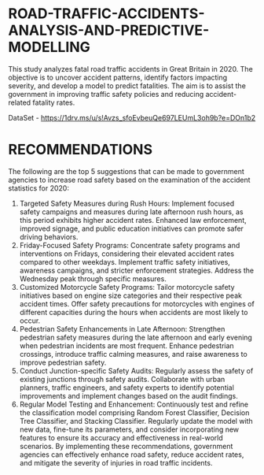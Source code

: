 # ROAD-TRAFFIC-ACCIDENTS-ANALYSIS-AND-PREDICTIVE-MODELLING
This study analyzes fatal road traffic accidents in Great Britain in 2020. The objective is to uncover accident patterns, identify factors impacting severity, and develop a model to predict fatalities. The aim is to assist the government in improving traffic safety policies and reducing accident-related fatality rates.

DataSet - https://1drv.ms/u/s!Avzs_sfoEvbeuQe697LEUmL3oh9b?e=DOn1b2

# RECOMMENDATIONS
The following are the top 5 suggestions that can be made to government agencies to increase
road safety based on the examination of the accident statistics for 2020:
1. Targeted Safety Measures during Rush Hours: Implement focused safety campaigns and
measures during late afternoon rush hours, as this period exhibits higher accident rates.
Enhanced law enforcement, improved signage, and public education initiatives can promote safer
driving behaviors.
2. Friday-Focused Safety Programs: Concentrate safety programs and interventions on Fridays,
considering their elevated accident rates compared to other weekdays. Implement traffic safety
initiatives, awareness campaigns, and stricter enforcement strategies. Address the Wednesday
peak through specific measures.
3. Customized Motorcycle Safety Programs: Tailor motorcycle safety initiatives based on engine
size categories and their respective peak accident times. Offer safety precautions for motorcycles
with engines of different capacities during the hours when accidents are most likely to occur.
4. Pedestrian Safety Enhancements in Late Afternoon: Strengthen pedestrian safety measures
during the late afternoon and early evening when pedestrian incidents are most frequent.
Enhance pedestrian crossings, introduce traffic calming measures, and raise awareness to
improve pedestrian safety.
5. Conduct Junction-specific Safety Audits: Regularly assess the safety of existing junctions
through safety audits. Collaborate with urban planners, traffic engineers, and safety experts to
identify potential improvements and implement changes based on the audit findings.
6. Regular Model Testing and Enhancement: Continuously test and refine the classification
model comprising Random Forest Classifier, Decision Tree Classifier, and Stacking Classifier.
Regularly update the model with new data, fine-tune its parameters, and consider incorporating
new features to ensure its accuracy and effectiveness in real-world scenarios.
By implementing these recommendations, government agencies can effectively enhance road
safety, reduce accident rates, and mitigate the severity of injuries in road traffic incidents.
